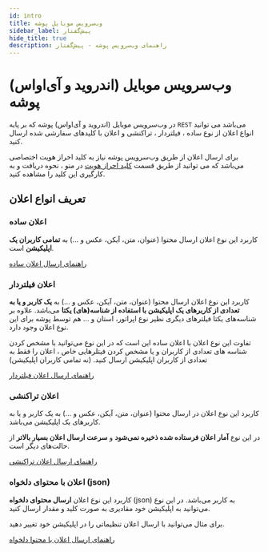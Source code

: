 ```yaml
---
id: intro
title: وب‌سرویس موبایل پوشه
sidebar_label: پیش‌گفتار
hide_title: true
description: راهنمای وب‌سرویس پوشه - پیش‌گفتار‌
---
```


# وب‌سرویس موبایل (اندروید و آی‌او‌اس) پوشه

در وب‌سرویس موبایل (اندروید و آی‌او‌اس) پوشه که بر پایه ```REST``` می‌باشد می توانید انواع اعلان از نوع ساده ، فیلتردار ، تراکنشی و اعلان با کلید‌های سفارشی شده ارسال کنید.

برای ارسال اعلان از طریق وب‌سرویس پوشه نیاز به کلید احراز هویت اختصاصی می‌باشد که می توانید از طریق قسمت [کلید احراز هویت](/docs/mobile-webservice/authentication) در منو ، نحوه دریافت و به کارگیری این کلید را مشاهده کنید.

## تعریف انواع اعلان

### اعلان ساده

کاربرد این نوع اعلان ارسال محتوا (عنوان، متن، آیکن، عکس و ...) به **تمامی کاربران یک اپلیکیشن** است.

[راهنمای ارسال اعلان ساده](/docs/mobile-webservice/simple-notification)

### اعلان فیلتردار

کاربرد این نوع اعلان ارسال محتوا (عنوان، متن، آیکن، عکس و ...) به **یک کاربر و یا به تعدادی از کاربرهای یک اپلیکیشن با استفاده از شناسه(های) یکتا** می‌باشد.
علاوه بر شناسه‌های یکتا فیلترهای دیگری نظیر نوع اپراتور، استان و ... هم توسط پوشه برای این نوع اعلان وجود دارد.

تفاوت این نوع اعلان با اعلان ساده این است که در این نوع می‌توانید با مشخص کردن شناسه های تعدادی از کاربران و یا مشخص کردن فیتلرهایی خاص ، اعلان را فقط به تعدادی از کاربران اپلیکیشن ارسال کنید. (نه تمامی کاربران اپلیکیشن)

[راهنمای ارسال اعلان فیلتردار](/docs/mobile-webservice/filtered-notification)

### اعلان تراکنشی

کاربرد این نوع اعلان در ارسال محتوا (عنوان، متن، آیکن، عکس و ...) به یک کاربر و یا به کاربرهای یک اپلیکیشن می‌باشد.

در این نوع **آمار اعلان فرستاده شده ذخیره نمی‌شود** و **سرعت ارسال اعلان بسیار بالاتر** از حالت‌های دیگر است.

[راهنمای ارسال اعلان تراکنشی](/docs/mobile-webservice/transactional-notification)

### اعلان با محتوای‌ دلخواه (json)

کاربرد این نوع اعلان **ارسال محتوای دلخواه** (json) به کاربر می‌باشد.
در این نوع می‌توانید به اپلیکیشن خود مقادیری به صورت کلید و مقدار ارسال کنید.

برای مثال می‌توانید با ارسال اعلان تنظیماتی را در اپلیکیشن خود تغییر دهید.

[راهنمای ارسال اعلان با محتوا دلخواه](/docs/mobile-wevservice/custom-content-notification)

